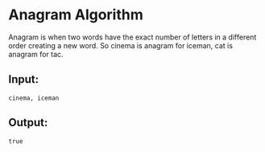 # Anagram Algorithm

Anagram is when two words have the exact number of letters in a different order creating a new word. So cinema is anagram for iceman, cat is anagram for tac.

## Input:
`cinema, iceman`

## Output:
`true`